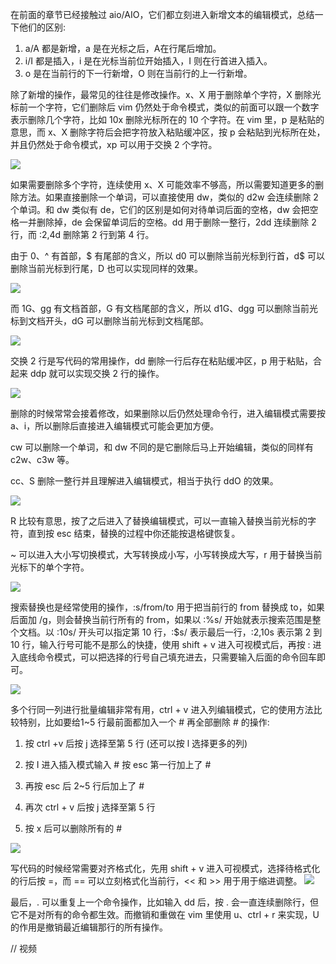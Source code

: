 在前面的章节已经接触过 aio/AIO，它们都立刻进入新增文本的编辑模式，总结一下他们的区别:

1. a/A 都是新增，a 是在光标之后，A在行尾后增加。
2. i/I 都是插入，i 是在光标当前位开始插入，I 则在行首进入插入。
3. o 是在当前行的下一行新增，O 则在当前行的上一行新增。

除了新增的操作，最常见的往往是修改操作。x、X 用于删除单个字符，X 删除光标前一个字符，它们删除后 vim 仍然处于命令模式，类似的前面可以跟一个数字表示删除几个字符，比如 10x 删除光标所在的 10 个字符。在 vim 里，p 是粘贴的意思，而 x、X 删除字符后会把字符放入粘贴缓冲区，按 p 会粘贴到光标所在处，并且仍然处于命令模式，xp 可以用于交换 2 个字符。

![](http://develop-developer.oss-cn-hangzhou.aliyuncs.com/images/i7Y2rbTDKDobpCDk8-tR4n7hZg9arZPgVJ1pHYTMJ3.png?x-oss-process=style/txt-water)

如果需要删除多个字符，连续使用 x、X 可能效率不够高，所以需要知道更多的删除方法。如果直接删除一个单词，可以直接使用 dw，类似的 d2w 会连续删除 2 个单词。和 dw 类似有 de，它们的区别是如何对待单词后面的空格，dw 会把空格一并删除掉，de 会保留单词后的空格。dd 用于删除一整行，2dd 连续删除 2 行，而 :2,4d 删除第 2 行到第 4 行。

由于 0、^ 有首部，$ 有尾部的含义，所以 d0 可以删除当前光标到行首，d$ 可以删除当前光标到行尾，D 也可以实现同样的效果。

![](http://develop-developer.oss-cn-hangzhou.aliyuncs.com/images/vFspNLHb43ApTpLzd-TqZsvTgVwHmZrN3fFiZsDXA1.png?x-oss-process=style/txt-water)

而 1G、gg 有文档首部，G 有文档尾部的含义，所以 d1G、dgg 可以删除当前光标到文档开头，dG 可以删除当前光标到文档尾部。

![](http://develop-developer.oss-cn-hangzhou.aliyuncs.com/images/iYytH2LpQ83WowpPX-tGMS22C-_sPFO8x2yIK26iGN.png?x-oss-process=style/txt-water)

交换 2 行是写代码的常用操作，dd 删除一行后存在粘贴缓冲区，p 用于粘贴，合起来 ddp 就可以实现交换 2 行的操作。

![](http://develop-developer.oss-cn-hangzhou.aliyuncs.com/images/x5dttLJRHSzJhT7mM--xxs4sBr1tVkOo-eblQ87nVx.png?x-oss-process=style/txt-water)

删除的时候常常会接着修改，如果删除以后仍然处理命令行，进入编辑模式需要按 a、i，所以删除后直接进入编辑模式可能会更加方便。

cw 可以删除一个单词，和 dw 不同的是它删除后马上开始编辑，类似的同样有 c2w、c3w 等。

cc、S 删除一整行并且理解进入编辑模式，相当于执行 ddO 的效果。

![](http://develop-developer.oss-cn-hangzhou.aliyuncs.com/images/gKmyFjj9KQJjAZZEf-opVc7b2No3NHQ9Wbf8bKhWhV.png?x-oss-process=style/txt-water)

R 比较有意思，按了之后进入了替换编辑模式，可以一直输入替换当前光标的字符，直到按 esc 结束，替换的过程中你还能按退格键恢复。

~ 可以进入大小写切换模式，大写转换成小写，小写转换成大写，r 用于替换当前光标下的单个字符。

![](http://develop-developer.oss-cn-hangzhou.aliyuncs.com/images/Gnn3gr3QbknkHa5KG-ur-T7j8iPaOG4w-eMCFmuMtG.png?x-oss-process=style/txt-water)

搜索替换也是经常使用的操作，:s/from/to 用于把当前行的 from 替换成 to，如果后面加 /g，则会替换当前行所有的 from，如果以 :%s/ 开始就表示搜索范围是整个文档。以 :10s/ 开头可以指定第 10 行，:$s/ 表示最后一行，:2,10s 表示第 2 到 10 行，输入行号可能不是那么的快捷，使用 shift + v 进入可视模式后，再按 : 进入底线命令模式，可以把选择的行号自己填充进去，只需要输入后面的命令回车即可。

![](http://develop-developer.oss-cn-hangzhou.aliyuncs.com/images/iwnGiyBvh2RuPyeoc-2lzR6nwofYxsKBoWE7ncJSqN.png?x-oss-process=style/txt-water)

多个行同一列进行批量编辑非常有用，ctrl + v 进入列编辑模式，它的使用方法比较特别，比如要给1~5 行最前面都加入一个 # 再全部删除 # 的操作: 

1. 按 ctrl +v 后按 j 选择至第 5 行 (还可以按 l 选择更多的列)

2. 按 I 进入插入模式输入 # 按 esc 第一行加上了 #

3. 再按 esc 后 2~5 行后加上了 #

4. 再次 ctrl + v 后按 j 选择至第 5 行

5. 按 x 后可以删除所有的 #  

![](http://develop-developer.oss-cn-hangzhou.aliyuncs.com/images/enpt5g9tMx3Y5cTNM-iMQD7ekvLDmvI35IDQprYqLL.png?x-oss-process=style/txt-water)

写代码的时候经常需要对齐格式化，先用 shift + v 进入可视模式，选择待格式化的行后按 =，而 == 可以立刻格式化当前行，<< 和 >> 用于用于缩进调整。
![](http://develop-developer.oss-cn-hangzhou.aliyuncs.com/images/XXJhZiDEPvEb83aZt-aYT49FYKz75jelt2I_cIi-Zd.png?x-oss-process=style/txt-water)

最后，. 可以重复上一个命令操作，比如输入 dd 后，按 . 会一直连续删除行，但它不是对所有的命令都生效。而撤销和重做在 vim 里使用 u、ctrl + r 来实现，U 的作用是撤销最近编辑那行的所有操作。



// 视频
